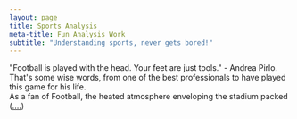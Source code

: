 ```yaml
---
layout: page
title: Sports Analysis
meta-title: Fun Analysis Work 
subtitle: "Understanding sports, never gets bored!"
---
```



<div id="sports analysis-section">

<p class="sports analysis-text">
<i class="fa fa-spinner fa-pulse fa-3x fa-fw"></i>
<span class="sr-only"></span>
  "Football is played with the head. Your feet are just tools." - Andrea Pirlo.<br>
That's some wise words, from one of the best professionals to have played this game for his life.<br>
As a fan of Football, the heated atmosphere enveloping the stadium packed (<a target="_blank" href="https://www.kaggle.com/harris13/facts-on-football-probably-you-did-not-know?scriptVersionId=32141848">....</a>)
</p>

